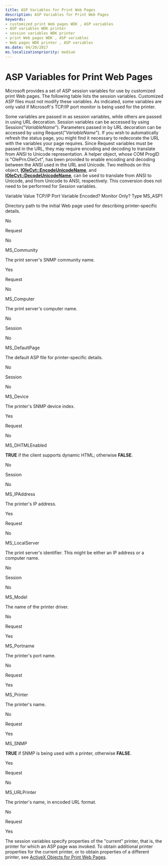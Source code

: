 ```yaml
---
title: ASP Variables for Print Web Pages
description: ASP Variables for Print Web Pages
keywords:
- customized print Web pages WDK , ASP variables
- ASP variables WDK printer
- session variables WDK printer
- print Web pages WDK , ASP variables
- Web pages WDK printer , ASP variables
ms.date: 04/20/2017
ms.localizationpriority: medium
---
```


# ASP Variables for Print Web Pages





Microsoft provides a set of ASP session variables for use by customized print Web pages. The following table lists the session variables. Customized ASP files must not modify these variables. As indicated, some variables are only valid if Microsoft's TCP/IP port monitor is being used for the printer.

Some variables are passed in as session variables, while others are passed in using URL decoration. Session variables can be accessed by using Session("*VariableName*"). Parameters passed in by URL decoration can be accessed by using Request("*VariableName*"). If you wish to automatically refresh the status page, you might find it necessary to redecorate the URL with the variables your page requires. Since Request variables must be passed in the URL, they may require encoding and decoding to translate from ANSI to Unicode representation. A helper object, whose COM ProgID is "OlePrn.OleCvt", has been provided to enable encoding and decoding between the ANSI used in the URL and Unicode. Two methods on this object, [**IOleCvt::EncodeUnicodeName**](./iolecvt-encodeunicodename.md), and [**IOleCvt::DecodeUnicodeName**](./iolecvt-decodeunicodename.md), can be used to translate from ANSI to Unicode, and from Unicode to ANSI, respectively. This conversion does not need to be performed for Session variables.

Variable
Value
TCP/IP Port
Variable
Encoded?
Monitor Only?
Type
MS\_ASP1

Directory path to the initial Web page used for describing printer-specific details.

No

Request

No

MS\_Community

The print server's SNMP community name.

Yes

Request

No

MS\_Computer

The print server's computer name.

No

Session

No

MS\_DefaultPage

The default ASP file for printer-specific details.

No

Session

No

MS\_Device

The printer's SNMP device index.

Yes

Request

No

MS\_DHTMLEnabled

**TRUE** if the client supports dynamic HTML; otherwise **FALSE**.

No

Session

No

MS\_IPAddress

The printer's IP address.

Yes

Request

No

MS\_LocalServer

The print server's identifier. This might be either an IP address or a computer name.

No

Session

No

MS\_Model

The name of the printer driver.

No

Request

Yes

MS\_Portname

The printer's port name.

No

Request

Yes

MS\_Printer

The printer's name.

No

Request

Yes

MS\_SNMP

**TRUE** if SNMP is being used with a printer, otherwise **FALSE**.

Yes

Request

No

MS\_URLPrinter

The printer's name, in encoded URL format.

No

Request

Yes

 

The session variables specify properties of the "current" printer, that is, the printer for which an ASP page was invoked. To obtain additional printer properties for the current printer, or to obtain properties of a different printer, see [ActiveX Objects for Print Web Pages](activex-objects-for-print-web-pages.md).

 

